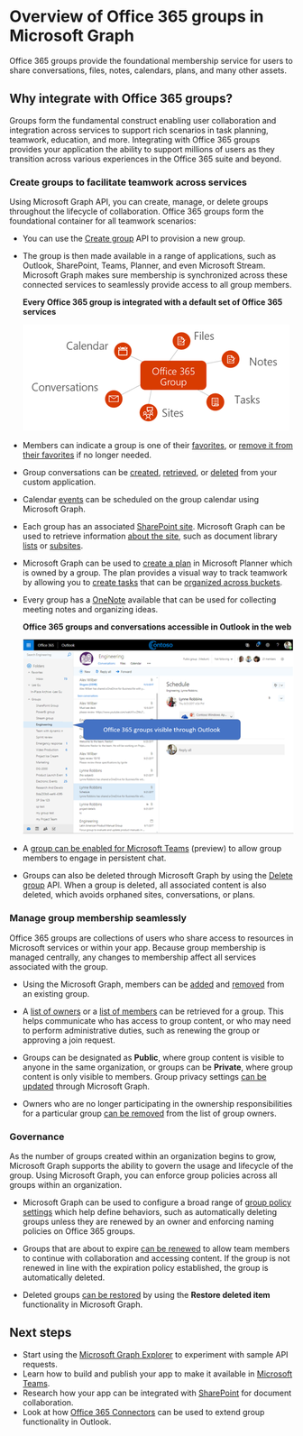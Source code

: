 # Overview of Office 365 groups in Microsoft Graph

 
Office 365 groups provide the foundational membership service for users to share conversations, files, notes, calendars, plans, and many other assets. 

## Why integrate with Office 365 groups?   

Groups form the fundamental construct enabling user collaboration and integration across services to support rich scenarios in task planning, teamwork, education, and more. Integrating with Office 365 groups provides your application the ability to support millions of users as they transition across various experiences in the Office 365 suite and beyond.  
 
### Create groups to facilitate teamwork across services 
 
Using Microsoft Graph API, you can create, manage, or delete groups throughout the lifecycle of collaboration. Office 365 groups form the foundational container for all teamwork scenarios: 
 
- You can use the [Create group](../../../api-reference/v1.0/api/group_post_groups.md) API to provision a new group.  
 
- The group is then made available in a range of applications, such as Outlook, SharePoint, Teams, Planner, and even Microsoft Stream. Microsoft Graph makes sure membership is synchronized across these connected services to seamlessly provide access to all group members.  
 
    **Every Office 365 group is integrated with a default set of Office 365 services**

    ![Related services infographic](images/office365-groups-concept-overview-related-services-infographic.png)  

- Members can indicate a group is one of their [favorites](../api-reference/v1.0/api/group_addfavorite.md), or [remove it from their favorites](../../api-reference/v1.0/api/group_removefavorite.md) if no longer needed. 
 
- Group conversations can be [created](../../api-reference/v1.0/api/group_post_conversations.md), [retrieved](../../api-reference/v1.0/api/group_get_conversation.md), or [deleted](../../api-reference/v1.0/api/group_delete_conversation.md) from your custom application. 
 
- Calendar [events](../../api-reference/v1.0/resources/event.md) can be scheduled on the group calendar using Microsoft Graph. 
 
- Each group has an associated [SharePoint site](../../api-reference/v1.0/resources/sharepoint.md). Microsoft Graph can be used to retrieve information [about the site](../../api-reference/v1.0/resources/site.md), such as document library [lists](../../api-reference/v1.0/api/list_list.md) or [subsites](../../api-reference/v1.0/api/subsites_list.md). 
 
- Microsoft Graph can be used to [create a plan](../../api-reference/v1.0/api/planner_post_buckets.md) in Microsoft Planner which is owned by a group. The plan provides a visual way to track teamwork by allowing you to [create tasks](../../api-reference/v1.0/api/planner_post_tasks.md) that can be [organized across buckets](../../api-reference/v1.0/api/planner_post_buckets.md). 
 
- Every group has a [OneNote](integrate_with_onenote.md) available that can be used for collecting meeting notes and organizing ideas. 
  
    **Office 365 groups and conversations accessible in Outlook in the web**

    ![Groups in Outlook](images/office365-groups-concept-overview-groups-in-outlook.png) 

- A [group can be enabled for Microsoft Teams](../../api-reference/beta/api/team_put_teams.md) (preview) to allow group members to engage in persistent chat.  
 
- Groups can also be deleted through Microsoft Graph by using the [Delete group](../../api-reference/v1.0/api/group_delete.md) API. When a group is deleted, all associated content is also deleted, which avoids orphaned sites, conversations, or plans. 
 
### Manage group membership seamlessly 
 
Office 365 groups are collections of users who share access to resources in Microsoft services or within your app. Because group membership is managed centrally, any changes to membership affect all services associated with the group. 
 
- Using the Microsoft Graph, members can be [added](../../api-reference/v1.0/api/group_post_members.md) and [removed](../../api-reference/v1.0/api/group_delete_members.md) from an existing group. 
 
- A [list of owners](../../api-reference/v1.0/api/group_list_owners.md) or a [list of members](../../api-reference/v1.0/api/group_list_members.md) can be retrieved for a group. This helps communicate who has access to group content, or who may need to perform administrative duties, such as renewing the group or approving a join request. 
 
- Groups can be designated as **Public**, where group content is visible to anyone in the same organization, or groups can be **Private**, where group content is only visible to members. Group privacy settings [can be updated](../../api-reference/v1.0/api/group_update.md) through Microsoft Graph. 
 
- Owners who are no longer participating in the ownership responsibilities for a particular group [can be removed](../../api-reference/v1.0/api/group_delete_owners.md) from the list of group owners. 
 
### Governance  
 
As the number of groups created within an organization begins to grow, Microsoft Graph supports the ability to govern the usage and lifecycle of the group. Using Microsoft Graph, you can enforce group policies across all groups within an organization.

- Microsoft Graph can be used to configure a broad range of [group policy settings](../../api-reference/v1.0/resources/groupsetting.md) which help define behaviors, such as automatically deleting groups unless they are renewed by an owner and enforcing naming policies on Office 365 groups. 
 
- Groups that are about to expire [can be renewed](../../api-reference/v1.0/api/group_renew.md) to allow team members to continue with collaboration and accessing content. If the group is not renewed in line with the expiration policy established, the group is automatically deleted. 
 
- Deleted groups [can be restored](../../api-reference/v1.0/api/directory_deleteditems_restore.md) by using the **Restore deleted item** functionality in Microsoft Graph. 
 
## Next steps

- Start using the [Microsoft Graph Explorer](https://developer.microsoft.com/en-us/graph/graph-explorer) to experiment with sample API requests. 
- Learn how to build and publish your app to make it available in [Microsoft Teams](https://dev.office.com/teams).
- Research how your app can be integrated with [SharePoint](https://developer.microsoft.com/en-us/sharepoint) for document collaboration.  
- Look at how [Office 365 Connectors](https://docs.microsoft.com/en-us/outlook/actionable-messages/) can be used to extend group functionality in Outlook. 

